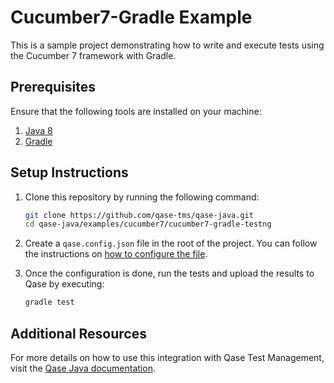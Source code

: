 # Cucumber7-Gradle Example

This is a sample project demonstrating how to write and execute tests using the Cucumber 7 framework with Gradle.

## Prerequisites

Ensure that the following tools are installed on your machine:

1. [Java 8](https://www.oracle.com/java/technologies/javase/javase8-archive-downloads.html)
2. [Gradle](https://gradle.org/install/)

## Setup Instructions

1. Clone this repository by running the following command:
   ```bash
   git clone https://github.com/qase-tms/qase-java.git
   cd qase-java/examples/cucumber7/cucumber7-gradle-testng
   ```

2. Create a `qase.config.json` file in the root of the project. You can follow the instructions
   on [how to configure the file](https://github.com/qase-tms/qase-java/tree/main/qase-java-commons#readme).

3. Once the configuration is done, run the tests and upload the results to Qase by executing:
   ```bash
   gradle test
   ```

## Additional Resources

For more details on how to use this integration with Qase Test Management, visit
the [Qase Java documentation](https://github.com/qase-tms/qase-java).
